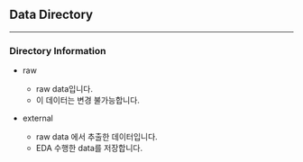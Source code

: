 ## Data Directory

---

### Directory Information

- raw
    - raw data입니다. 
    - 이 데이터는 변경 불가능합니다.

- external
    - raw data 에서 추출한 데이터입니다.
    - EDA 수행한 data를 저장합니다.